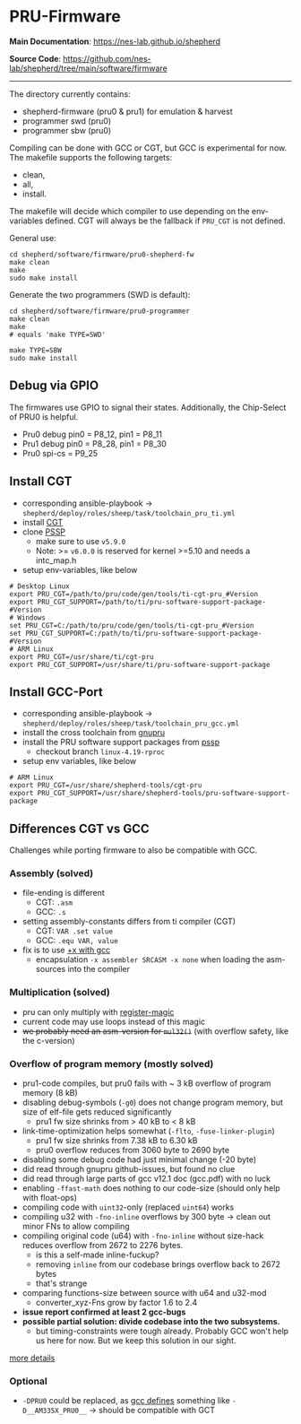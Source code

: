 # PRU-Firmware

**Main Documentation**: <https://nes-lab.github.io/shepherd>

**Source Code**: <https://github.com/nes-lab/shepherd/tree/main/software/firmware>

---

The directory currently contains:

- shepherd-firmware (pru0 & pru1) for emulation & harvest
- programmer swd (pru0)
- programmer sbw (pru0)

Compiling can be done with GCC or CGT, but GCC is experimental for now. The makefile supports the following targets:

- clean,
- all,
- install.

The makefile will decide which compiler to use depending on the env-variables defined. CGT will always be the fallback if `PRU_CGT` is not defined.

General use:

```Shell
cd shepherd/software/firmware/pru0-shepherd-fw
make clean
make
sudo make install
```

Generate the two programmers (SWD is default):

```Shell
cd shepherd/software/firmware/pru0-programmer
make clean
make
# equals 'make TYPE=SWD'

make TYPE=SBW
sudo make install
```

## Debug via GPIO

The firmwares use GPIO to signal their states. Additionally, the Chip-Select of PRU0 is helpful.

- Pru0 debug pin0 = P8_12, pin1 = P8_11
- Pru1 debug pin0 = P8_28, pin1 = P8_30
- Pru0 spi-cs = P9_25

## Install CGT

- corresponding ansible-playbook -> `shepherd/deploy/roles/sheep/task/toolchain_pru_ti.yml`
- install [CGT](https://www.ti.com/tool/PRU-CGT#downloads)
- clone [PSSP](https://git.ti.com/cgit/pru-software-support-package/pru-software-support-package/)
  - make sure to use `v5.9.0`
  - Note: >= `v6.0.0` is reserved for kernel >=5.10 and needs a intc_map.h
- setup env-variables, like below

```Shell
# Desktop Linux
export PRU_CGT=/path/to/pru/code/gen/tools/ti-cgt-pru_#Version
export PRU_CGT_SUPPORT=/path/to/ti/pru-software-support-package-#Version
# Windows
set PRU_CGT=C:/path/to/pru/code/gen/tools/ti-cgt-pru_#Version
set PRU_CGT_SUPPORT=C:/path/to/ti/pru-software-support-package-#Version
# ARM Linux
export PRU_CGT=/usr/share/ti/cgt-pru
export PRU_CGT_SUPPORT=/usr/share/ti/pru-software-support-package
```

## Install GCC-Port

- corresponding ansible-playbook -> `shepherd/deploy/roles/sheep/task/toolchain_pru_gcc.yml`
- install the cross toolchain from [gnupru](https://github.com/dinuxbg/gnupru.git)
- install the PRU software support packages from [pssp](https://github.com/dinuxbg/pru-software-support-package.git)
  - checkout branch `linux-4.19-rproc`
- setup env variables, like below

```Shell
# ARM Linux
export PRU_CGT=/usr/share/shepherd-tools/cgt-pru
export PRU_CGT_SUPPORT=/usr/share/shepherd-tools/pru-software-support-package
```

## Differences CGT vs GCC

Challenges while porting firmware to also be compatible with GCC.

### Assembly (solved)

- file-ending is different
	- CGT: `.asm`
	- GCC: `.s`
- setting assembly-constants differs from ti compiler (CGT)
	- CGT: `VAR .set value`
	- GCC: `.equ VAR, value`
- fix is to use [+x with gcc](https://gcc.gnu.org/onlinedocs/gcc/Overall-Options.html)
	-  encapsulation `-x assembler SRCASM -x none` when loading the asm-sources into the compiler

### Multiplication (solved)

- pru can only multiply with [register-magic](https://github.com/dinuxbg/gnupru/wiki/Multiplication)
- current code may use loops instead of this magic
- ~~we probably need an asm-version for `mul32()`~~ (with overflow safety, like the c-version)

### Overflow of program memory (mostly solved)

- pru1-code compiles, but pru0 fails with ~ 3 kB overflow of program memory (8 kB)
- disabling debug-symbols (`-g0`) does not change program memory, but size of elf-file gets reduced significantly
	- pru1 fw size shrinks from > 40 kB to < 8 kB
- link-time-optimization helps somewhat (`-flto`, `-fuse-linker-plugin`)
	- pru1 fw size shrinks from 7.38 kB to 6.30 kB
	- pru0 overflow reduces from 3060 byte to 2690 byte
- disabling some debug code had just minimal change (-20 byte)
- did read through gnupru github-issues, but found no clue
- did read through large parts of gcc v12.1 doc (gcc.pdf) with no luck
- enabling `-ffast-math` does nothing to our code-size (should only help with float-ops)
- compiling code with `uint32`-only (replaced `uint64`) works
- compiling u32 with `-fno-inline` overflows by 300 byte -> clean out minor FNs to allow compiling
- compiling original code (u64) with `-fno-inline` without size-hack reduces overflow from 2672 to 2276 bytes.
	- is this a self-made inline-fuckup?
	- removing `inline` from our codebase brings overflow back to 2672 bytes
	- that's strange
- comparing functions-size between source with u64 and u32-mod
  - converter_xyz-Fns grow by factor 1.6 to 2.4
- **issue report confirmed at least 2 gcc-bugs**
- **possible partial solution: divide codebase into the two subsystems.**
  - but timing-constraints were tough already. Probably GCC won't help us here for now. But we keep this solution in our sight.

[more details](https://github.com/nes-lab/shepherd/blob/main/software/firmware/readme_overflow_issue.md)

### Optional

- `-DPRU0` could be replaced, as [gcc defines](https://github.com/dinuxbg/gnuprumcu/blob/HEAD/device-specs/am335x.pru0) something like `-D__AM335X_PRU0__` -> should be compatible with GCT
